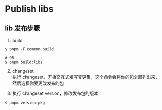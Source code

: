 # Publish libs


## lib 发布步骤

1. build
```
$ pnpm -F common build

# OR
$ pnpm build:libs

```

2. changeset  
执行 changeset，开始交互式填写变更集，这个命令会将你的包全部列出来，然后选择你要更改发布的包

3. 执行 changeset version，修改发布包的版本
```
$ pnpm version:pkg
```